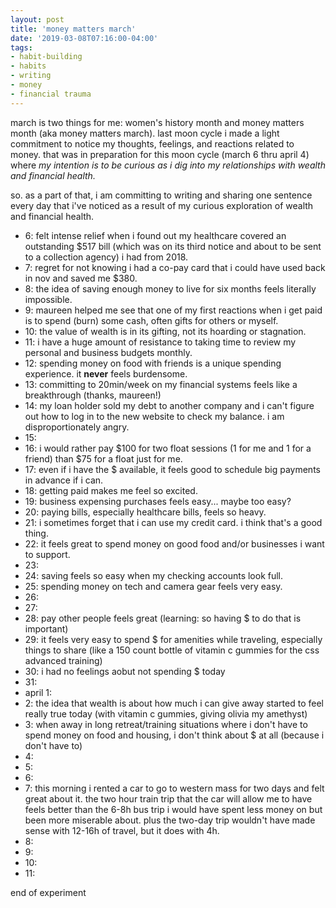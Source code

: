 ```yaml
---
layout: post
title: 'money matters march'
date: '2019-03-08T07:16:00-04:00'
tags:
- habit-building
- habits
- writing
- money
- financial trauma
--- 
```


march is two things for me: women's history month and money matters month (aka money matters march). last moon cycle i made a light commitment to notice my thoughts, feelings, and reactions related to money. that was in preparation for this moon cycle (march 6 thru april 4) where _my intention is to be  curious as i dig into my relationships with wealth and financial health._

so. as a part of that, i am committing to writing and sharing one sentence every day that i've noticed as a result of my curious exploration of wealth and financial health. 

* 6: felt intense relief when i found out my healthcare covered an outstanding $517 bill (which was on its third notice and about to be sent to a collection agency) i had from 2018.
* 7: regret for not knowing i had a co-pay card that i could have used back in nov and saved me $380.
* 8: the idea of saving enough money to live for six months feels literally impossible. 
* 9: maureen helped me see that one of my first reactions when i get paid is to spend (burn) some cash, often gifts for others or myself.
* 10: the value of wealth is in its gifting, not its hoarding or stagnation.
* 11: i have a huge amount of resistance to taking time to review my personal and business budgets monthly. 
* 12: spending money on food with friends is a unique spending experience. it **never** feels burdensome.
* 13: committing to 20min/week on my financial systems feels like a breakthrough (thanks, maureen!)
* 14: my loan holder sold my debt to another company and i can't figure out how to log in to the new website to check my balance. i am disproportionately angry.
* 15: 
* 16: i would rather pay $100 for two float sessions (1 for me and 1 for a friend) than $75 for a float just for me.
* 17: even if i have the $ available, it feels good to schedule big payments in advance if i can.
* 18: getting paid makes me feel so excited.
* 19: business expensing purchases feels easy... maybe too easy? 
* 20: paying bills, especially healthcare bills, feels so heavy. 
* 21: i sometimes forget that i can use my credit card. i think that's a good thing. 
* 22: it feels great to spend money on good food and/or businesses i want to support.
* 23:
* 24: saving feels so easy when my checking accounts look full.
* 25: spending money on tech and camera gear feels very easy. 
* 26:
* 27: 
* 28: pay other people feels great (learning: so having $ to do that is important)
* 29: it feels very easy to spend $ for amenities while traveling, especially things to share (like a 150 count bottle of vitamin c gummies for the css advanced training)
* 30: i had no feelings aobut not spending $ today
* 31: 
* april 1: 
* 2: the idea that wealth is about how much i can give away started to feel really true today (with vitamin c gummies, giving olivia my amethyst)
* 3: when away in long retreat/training situations where i don't have to spend money on food and housing, i don't think about $ at all (because i don't have to)
* 4:
* 5: 
* 6:
* 7: this morning i rented a car to go to western mass for two days and felt great about it. the two hour train trip that the car will allow me to have feels better than the 6-8h bus trip i would have spent less money on but been more miserable about. plus the two-day trip wouldn't have made sense with 12-16h of travel, but it does with 4h. 
* 8: 
* 9: 
* 10:
* 11: 

end of experiment

<!-- hyperlink bank -->


<!-- &#042; = asterisk -->
<!-- &#039; = single quote '-->

